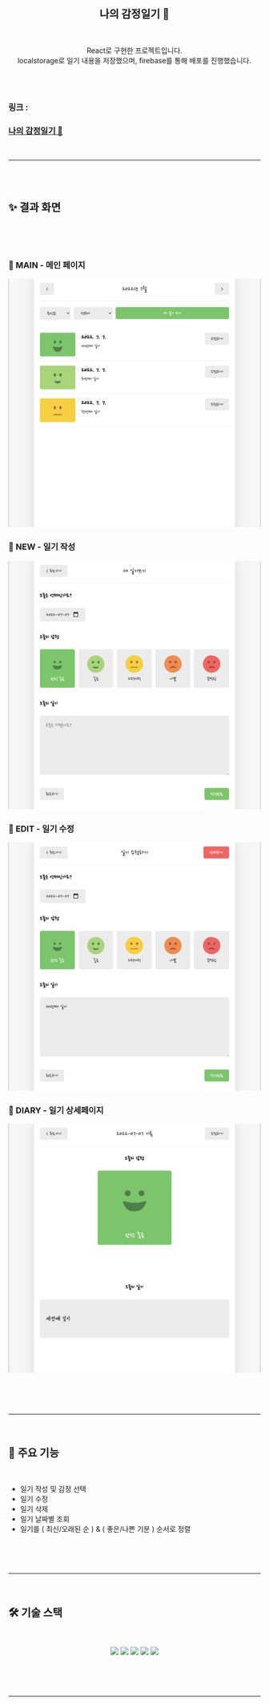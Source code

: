 <br /><br /><br />

<h2 align="middle"> 나의 감정일기 📓 <br/></h2>
<br />
<p align="middle">React로 구현한 프로젝트입니다.
<br/>
localstorage로 일기 내용을 저장했으며, firebase를 통해 배포를 진행했습니다.
</p>
<br />

<br/>

### 링크 :

### <a href="https://alsth712-emotion-diary-project.web.app/"> 나의 감정일기 📓</a>

<br/>

---

<br /><br />

## ✨ 결과 화면

<br/>

<p align="center">

<br/>

### 📓 MAIN - 메인 페이지

<img src="public\assets\diary1.png" alt="emotion_diary : main_page"/>

<br/>

### 📓 NEW - 일기 작성

<img src="public\assets\diary2.png" alt="emotion_diary : new_page"/>

<br/>

### 📓 EDIT - 일기 수정

<img src="public\assets\diary3.png" alt="emotion_diary : edit_page"/>

<br/>

### 📓 DIARY - 일기 상세페이지

<img src="public\assets\diary4.png" alt="emotion_diary : diary_page"/>

<br/>

</p>

<br /><br /><br />

---

<br/>

## 📝 주요 기능

<br/>

- 일기 작성 및 감정 선택
- 일기 수정
- 일기 삭제
- 일기 날짜별 조회
- 일기를 ( 최신/오래된 순 ) & ( 좋은/나쁜 기분 ) 순서로 정렬

<br /><br /><br />

---

<br/>

## 🛠 기술 스택

<br/>

<p align="middle">
  <img src="https://img.shields.io/badge/html-E34F26?style=for-the-badge&logo=html5&logoColor=white" />
  <img src="https://img.shields.io/badge/css-1572B6?style=for-the-badge&logo=css3&logoColor=white" />
  <img src="https://img.shields.io/badge/javascript-F7DF1E?style=for-the-badge&logo=javascript&logoColor=white" />
  <img src="https://img.shields.io/badge/react-61DAFB?style=for-the-badge&logo=react&logoColor=black">
  <img src="https://img.shields.io/badge/firebase-FFCA28?style=for-the-badge&logo=firebase&logoColor=white">
</p>

<br /><br /><br />

---
